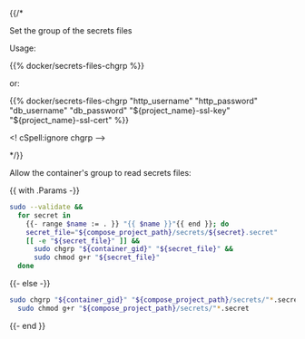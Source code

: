 {{/*

Set the group of the secrets files

Usage:

{{% docker/secrets-files-chgrp %}}

or:

{{% docker/secrets-files-chgrp
  "http_username" "http_password"
  "db_username" "db_password"
  "${project_name}-ssl-key" "${project_name}-ssl-cert"
%}}

<! cSpell:ignore chgrp -->

*/}}

Allow the container's group to read secrets files:

{{ with .Params -}}

```bash
sudo --validate &&
  for secret in
    {{- range $name := . }} "{{ $name }}"{{ end }}; do
    secret_file="${compose_project_path}/secrets/${secret}.secret"
    [[ -e "${secret_file}" ]] &&
      sudo chgrp "${container_gid}" "${secret_file}" &&
      sudo chmod g+r "${secret_file}"
  done
```

{{- else -}}

```bash
sudo chgrp "${container_gid}" "${compose_project_path}/secrets/"*.secret &&
  sudo chmod g+r "${compose_project_path}/secrets/"*.secret
```

{{- end }}

